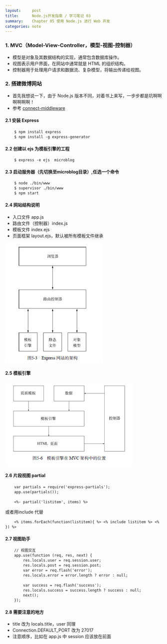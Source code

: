 ```yaml
---
layout:     post
title:      Node.js开发指南 / 学习笔记 03
summary:    Chapter 05 使用 Node.js 进行 Web 开发
categories: note
---
```


### 1. MVC（Model-View-Controller，模型-视图-控制器）

- 模型是对象及其数据结构的实现，通常包含数据库操作。
- 视图表示用户界面，在网站中通常就是 HTML 的组织结构。
- 控制器用于处理用户请求和数据流、复杂模型，将输出传递给视图。

### 2. 搭建微博网站

- 首先我想说一下，由于 Node.js 版本不同，对着书上来写，一步步都是坑啊啊啊啊啊啊！
- 参考 [connect-middleware](https://github.com/senchalabs/connect#middleware "connect-middleware")

#### 2.1 安装 Express

```
    $ npm install express
    $ npm install -g express-generator
```

#### 2.2 创建以 ejs 为模板引擎的工程
```
    $ express -e ejs  microblog
```

#### 2.3 启动服务器（先切换至microblog目录）,任选一个命令
```
    $ node ./bin/www
    $ supervisor ./bin/www
    $ npm start
```

#### 2.4 网站结构说明
- 入口文件 app.js
- 路由文件（控制器）index.js
- 模板文件 index.ejs
- 页面框架 layout.ejs，默认被所有模板文件继承

![Express网站架构](/img/nodejs/structure-of-express.png)

#### 2.5 模板引擎
![模板引擎在MVC架构中的位置](/img/nodejs/model.png)

#### 2.6 片段视图 partial

```
    var partials = require('express-partials');
    app.use(partials());

    <%- partial('listitem', items) %>
```

或者用include 代替

```
    <% items.forEach(function(listitem){ %> <% include listitem %> <% }) %>
```

#### 2.7 视图助手
```
    // 视图交互
    app.use(function (req, res, next) {
        res.locals.user = req.session.user;
        res.locals.post = req.session.post;
        var error = req.flash('error');
        res.locals.error = error.length ? error : null;

        var success = req.flash('success');
        res.locals.success = success.length ? success : null;
        next();
    });
```

#### 2.8 需要注意的地方
- title 改为 locals.title，user 同理
- Connection.DEFAULT_PORT 改为 27017
- 注意顺序，比如在 app.js 中 session 应该放在前面



